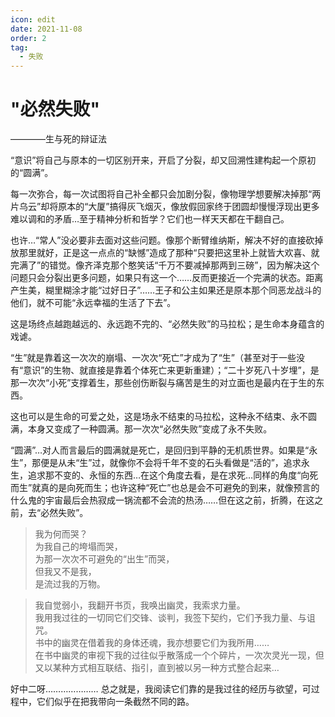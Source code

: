 ```yaml
---
icon: edit
date: 2021-11-08
order: 2
tag:
  - 失败
---
```


# "必然失败"

————生与死的辩证法

“意识”将自己与原本的一切区别开来，开启了分裂，却又回溯性建构起一个原初的“圆满”。

每一次弥合，每一次试图将自己补全都只会加剧分裂，像物理学想要解决掉那“两片乌云”却将原本的“大厦”搞得灰飞烟灭，像放假回家终于团圆却慢慢浮现出更多难以调和的矛盾…至于精神分析和哲学？它们也一样天天都在干翻自己。

也许…“常人”没必要非去面对这些问题。像那个断臂维纳斯，解决不好的直接砍掉放那里就好，正是这一点点的“缺憾”造成了那种“只要把这里补上就皆大欢喜、就完满了”的错觉。像齐泽克那个憨笑话“千万不要减掉那两到三磅”，因为解决这个问题只会分裂出更多问题，如果只有这一个……反而更接近一个完满的状态。距离产生美，糊里糊涂才能“过好日子”……王子和公主如果还是原本那个同恶龙战斗的他们，就不可能“永远幸福的生活了下去”。

这是场终点越跑越远的、永远跑不完的、“必然失败”的马拉松；是生命本身蕴含的戏谑。

“生”就是靠着这一次次的崩塌、一次次“死亡”才成为了“生”（甚至对于一些没有“意识”的生物、就直接是靠着个体死亡来更新重建）；“二十岁死八十岁埋”，是那一次次“小死”支撑着生，那些创伤断裂与痛苦是生的对立面也是最内在于生的东西。

这也可以是生命的可爱之处，这是场永不结束的马拉松，这种永不结束、永不圆满，本身又变成了一种圆满。那一次次“必然失败”变成了永不失败。

“圆满”…对人而言最后的圆满就是死亡，是回归到平静的无机质世界。如果是“永生”，那便是从未“生”过，就像你不会将千年不变的石头看做是“活的”，追求永生，追求那不变的、永恒的东西…在这个角度去看，是在求死…同样的角度“向死而生”就真的是向死而生；也许这种“死亡”也总是会不可避免的到来，就像预言的什么鬼的宇宙最后会热寂成一锅流都不会流的热汤……但在这之前，折腾，在这之前，去“必然失败”。

> 我为何而哭？\
> 为我自己的垮塌而哭，\
> 为那一次次不可避免的“出生”而哭，\
> 但我又不是我，\
> 是流过我的万物。

> 我自觉弱小，我翻开书页，我唤出幽灵，我索求力量。\
> 我用我过往的一切同它们交锋、谈判，我签下契约，它们予我力量、与诅咒。\
> 书中的幽灵在借着我的身体还魂，我亦想要它们为我所用……\
> 在书中幽灵的审视下我的过往似乎散落成一个个碎片，一次次灵光一现，但又以某种方式相互联结、指引，直到被以另一种方式整合起来…

好中二呀…………………
总之就是，我阅读它们靠的是我过往的经历与欲望，可过程中，它们似乎在把我带向一条截然不同的路。
